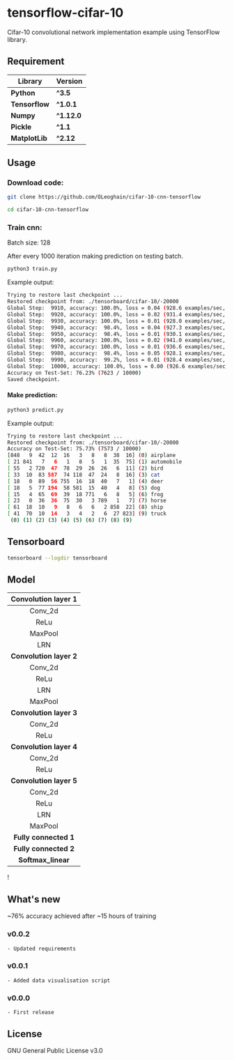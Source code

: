 # tensorflow-cifar-10
Cifar-10 convolutional network implementation example using TensorFlow library.

## Requirement
**Library** | **Version**
--- | ---
**Python** | **^3.5**
**Tensorflow** | **^1.0.1**
**Numpy** | **^1.12.0** 
**Pickle** |  **^1.1**
**MatplotLib** |**^2.12**

## Usage
### Download code:
```sh
git clone https://github.com/OLeoghain/cifar-10-cnn-tensorflow

cd cifar-10-cnn-tensorflow
```

### Train cnn:
Batch size: 128

After every 1000 iteration making prediction on testing batch. 



```sh
python3 train.py
```
Example output:
```sh
Trying to restore last checkpoint ...
Restored checkpoint from: ./tensorboard/cifar-10/-20000
Global Step:  9910, accuracy: 100.0%, loss = 0.04 (928.6 examples/sec, 0.09 sec/batch)
Global Step:  9920, accuracy: 100.0%, loss = 0.02 (931.4 examples/sec, 0.09 sec/batch)
Global Step:  9930, accuracy: 100.0%, loss = 0.01 (928.0 examples/sec, 0.09 sec/batch)
Global Step:  9940, accuracy:  98.4%, loss = 0.04 (927.3 examples/sec, 0.09 sec/batch)
Global Step:  9950, accuracy:  98.4%, loss = 0.01 (930.1 examples/sec, 0.09 sec/batch)
Global Step:  9960, accuracy: 100.0%, loss = 0.02 (941.0 examples/sec, 0.10 sec/batch)
Global Step:  9970, accuracy: 100.0%, loss = 0.01 (936.6 examples/sec, 0.10 sec/batch)
Global Step:  9980, accuracy:  98.4%, loss = 0.05 (928.1 examples/sec, 0.09 sec/batch)
Global Step:  9990, accuracy:  99.2%, loss = 0.01 (928.4 examples/sec, 0.09 sec/batch)
Global Step:  10000, accuracy: 100.0%, loss = 0.00 (926.6 examples/sec, 0.09 sec/batch)
Accuracy on Test-Set: 76.23% (7623 / 10000)
Saved checkpoint.
```

#### Make prediction:
```sh
python3 predict.py
```

Example output:
```sh
Trying to restore last checkpoint ...
Restored checkpoint from: ./tensorboard/cifar-10/-20000
Accuracy on Test-Set: 75.73% (7573 / 10000)
[848   9  42  12  16   3   8   8  38  16] (0) airplane
[ 21 841   7   6   1   8   5   1  35  75] (1) automobile
[ 55   2 720  47  78  29  26  26   6  11] (2) bird
[ 33  10  83 587  74 118  47  24   8  16] (3) cat
[ 18   0  89  56 755  16  18  40   7   1] (4) deer
[ 18   5  77 194  58 581  15  40   4   8] (5) dog
[ 15   4  65  69  39  18 771   6   8   5] (6) frog
[ 23   0  36  36  75  30   3 789   1   7] (7) horse
[ 61  18  10   9   8   6   6   2 858  22] (8) ship
[ 41  70  10  14   3   4   2   6  27 823] (9) truck
 (0) (1) (2) (3) (4) (5) (6) (7) (8) (9)
```

## Tensorboard
```sh
tensorboard --logdir tensorboard
```

## Model

| **Convolution layer 1** |
| :---: |
| Conv_2d |
| ReLu |
| MaxPool |
| LRN |
| **Convolution layer 2** |
| Conv_2d |
| ReLu |
| LRN |
| MaxPool |
| **Convolution layer 3**  |
| Conv_2d |
| ReLu |
| **Convolution layer 4** |
| Conv_2d |
| ReLu |
| **Convolution layer 5** |
| Conv_2d |
| ReLu |
| LRN |
| MaxPool |
| **Fully connected 1** |
| **Fully connected 2** |
| **Softmax_linear** |
!
## What's new
   ~76% accuracy achieved after ~15 hours of training

### v0.0.2
    - Updated requirements
### v0.0.1
    - Added data visualisation script
### v0.0.0
    - First release

## License
GNU General Public License v3.0
